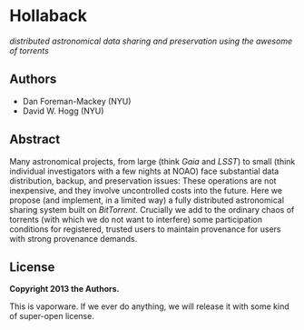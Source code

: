 Hollaback
=========
*distributed astronomical data sharing and preservation using the awesome of torrents*

Authors
-------
- Dan Foreman-Mackey (NYU)
- David W. Hogg (NYU)

Abstract
--------
Many astronomical projects, from large (think *Gaia* and *LSST*)
to small (think individual investigators with a few nights at NOAO)
face substantial data distribution, backup, and preservation issues:  These
operations are not inexpensive, and they involve uncontrolled costs
into the future.  Here we propose (and implement, in a limited way) a
fully distributed astronomical sharing system built on *BitTorrent*.
Crucially we add to the ordinary chaos of torrents (with which we do not
want to interfere) some participation conditions for registered, trusted users
to maintain provenance for users with strong provenance demands.

License
-------
**Copyright 2013 the Authors.**

This is vaporware.  If we ever do anything, we will release it
with some kind of super-open license.
